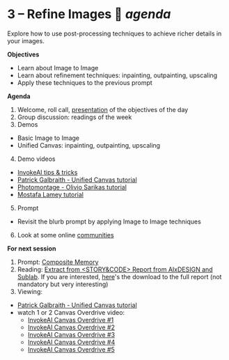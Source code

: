 # 3 – Refine Images 🎨 _agenda_
Explore how to use post-processing techniques to achieve richer details in your images.

**Objectives**

- Learn about Image to Image
- Learn about refinement techniques: inpainting, outpainting, upscaling
- Apply these techniques to the previous prompt

**Agenda**

1. Welcome, roll call, [presentation](https://docs.google.com/presentation/d/1LN3shGUMuoW6qk_FC1NIXa1ItSbyI5pkLYmdbQU4x9A/edit?usp=sharing) of the objectives of the day
2. Group discussion: readings of the week
3. Demos
  - Basic Image to Image
  - Unified Canvas: inpainting, outpainting, upscaling
4. Demo videos
  - [InvokeAI tips & tricks](https://www.youtube.com/watch?v=2pcBtNkTZ40)
  - [Patrick Galbraith - Unified Canvas tutorial](https://www.youtube.com/watch?v=-JR5vLc1T8c&t=371s)
  - [Photomontage - Olivio Sarikas tutorial](https://www.youtube.com/watch?v=zmobGnOjnAE)
  - [Mostafa Lamey tutorial](https://www.youtube.com/watch?v=stGkvMFMZpE)
5. Prompt
  - Revisit the blurb prompt by applying Image to Image techniques
6. Look at some online [communities](../resources/community.md)

**For next session**

1. Prompt: [Composite Memory](prompts/3-composite_memory.md)
2. Reading: [Extract from <STORY&CODE> Report from AIxDESIGN and Sublab](https://drive.google.com/file/d/15IEUnpPzFovpjQwbFeKWYpcQ5bnZFD_p/view?usp=drive_link). If you are interested, [here](https://aixdesign.co/blog/ai-animation)'s the download to the full report (not mandatory but very interesting)
3. Viewing:
  - [Patrick Galbraith - Unified Canvas tutorial](https://www.youtube.com/watch?v=-JR5vLc1T8c&t=371s)
  - watch 1 or 2 Canvas Overdrive video:
    - [InvokeAI Canvas Overdrive #1](https://www.youtube.com/watch?v=RwVGDGc6-3o)
    - [InvokeAI Canvas Overdrive #2](https://www.youtube.com/watch?v=WmOUl8Gab5U)
    - [InvokeAI Canvas Overdrive #3](https://www.youtube.com/watch?v=e_rRQeee6-0)
    - [InvokeAI Canvas Overdrive #4](https://www.youtube.com/watch?v=OFiJ1Bv0FIM)
    - [InvokeAI Canvas Overdrive #5](https://www.youtube.com/watch?v=afSbZEJj2r8)
